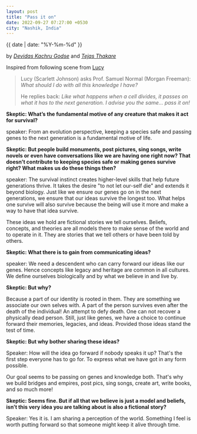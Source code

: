 ```yaml
---
layout: post
title: "Pass it on"
date: 2022-09-27 07:27:00 +0530
city: "Nashik, India"
---
```


<p class="meta">{{ date | date: "%Y-%m-%d" }}</p>

by [_Devidas Kachru Godse_](https://devidaskgodse.github.io) and [_Tejas Thakare_](https://tejascthakare.github.io/)

Inspired from following scene from [Lucy]

> Lucy (Scarlett Johnson) asks Prof. Samuel Normal (Morgan Freeman):
> _What should I do with all this knowledge I have?_
>
> He replies back:
> _Like what happens when a cell divides, it passes on what it has to the next generation._
> _I advise you the same... pass it on!_

**Skeptic: What’s the fundamental motive of any creature that makes it act for survival?**

speaker: From an evolution perspective, keeping a species safe and passing genes to the next generation is a fundamental motive of life.

**Skeptic: But people build monuments, post pictures, sing songs, write novels or even have conversations like we are having one right now? That doesn’t contribute to keeping species safe or making genes survive right? What makes us do these things then?**

speaker: The survival instinct creates higher-level skills that help future generations thrive. It takes the desire "to not let our-self die" and extends it beyond biology. Just like we ensure our genes go on in the next generations, we ensure that our ideas survive the longest too. What helps one survive will also survive because the being will use it more and make a way to have that idea survive.

These ideas we hold are fictional stories we tell ourselves. Beliefs, concepts, and theories are all models there to make sense of the world and to operate in it. They are stories that we tell others or have been told by others.

**Skeptic: What there is to gain from communicating ideas?**

speaker: We need a descendent who can carry forward our ideas like our genes. Hence concepts like legacy and heritage are common in all cultures. We define ourselves biologically and by what we believe in and live by.

**Skeptic: But why?**

Because a part of our identity is rooted in them. They are something we associate our own selves with. A part of the person survives even after the death of the individual! An attempt to defy death. One can not recover a physically dead person. Still, just like genes, we have a choice to continue forward their memories, legacies, and ideas. Provided those ideas stand the test of time.

**Skeptic: But why bother sharing these ideas?**

Speaker: How will the idea go forward if nobody speaks it up? That's the first step everyone has to go for. To express what we have got in any form possible.

Our goal seems to be passing on genes and knowledge both. That's why we build bridges and empires, post pics, sing songs, create art, write books, and so much more!

**Skeptic: Seems fine. But if all that we believe is just a model and beliefs, isn’t this very idea you are talking about is also a fictional story?**

Speaker: Yes it is. I am sharing a perception of the world. Something I feel is worth putting forward so that someone might keep it alive through time.

[Lucy]: <https://www.imdb.com/title/tt2872732/> "Lucy (2014) - IMDb"
